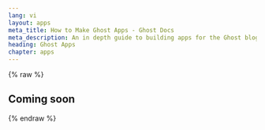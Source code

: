 ```yaml
---
lang: vi
layout: apps
meta_title: How to Make Ghost Apps - Ghost Docs
meta_description: An in depth guide to building apps for the Ghost blogging platform.
heading: Ghost Apps
chapter: apps
---
```


{% raw %}

## Coming soon

{% endraw %}
